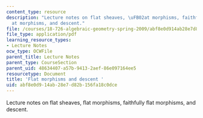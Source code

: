 ```yaml
---
content_type: resource
description: "Lecture notes on flat sheaves, \uFB02at morphisms, faithfully \uFB02\
  at morphisms, and descent."
file: /courses/18-726-algebraic-geometry-spring-2009/abf8e0d914ab28e7d82b156fa18c0dce_MIT18_726s09_lec12_flat.pdf
file_type: application/pdf
learning_resource_types:
- Lecture Notes
ocw_type: OCWFile
parent_title: Lecture Notes
parent_type: CourseSection
parent_uid: 48634407-a57b-9413-2aef-86e097164ee5
resourcetype: Document
title: 'Flat morphisms and descent '
uid: abf8e0d9-14ab-28e7-d82b-156fa18c0dce
---
```

Lecture notes on flat sheaves, ﬂat morphisms, faithfully ﬂat morphisms, and descent.

